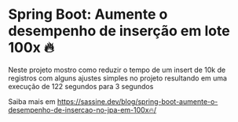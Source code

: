 # Spring Boot: Aumente o desempenho de inserção em lote 100x 🔥

Neste projeto mostro como reduzir o tempo de um insert de 10k de registros com alguns ajustes simples no projeto 
resultando em uma execução de 122 segundos para 3 segundos 

Saiba mais em https://sassine.dev/blog/spring-boot-aumente-o-desempenho-de-insercao-no-jpa-em-100x🔥/
